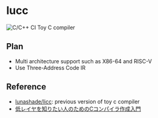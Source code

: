 # lucc
![C/C++ CI](https://github.com/lunashade/lucc/workflows/C/C++%20CI/badge.svg)
Toy C compiler

## Plan

- Multi architecture support such as X86-64 and RISC-V
- Use Three-Address Code IR

## Reference

- [lunashade/licc](https://github.com/lunashade/licc): previous version of toy c compiler
- [低レイヤを知りたい人のためのCコンパイラ作成入門](https://www.sigbus.info/compilerbook)
